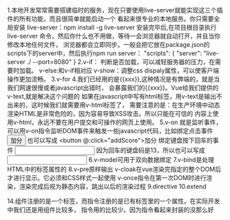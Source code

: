 1.本地开发常常需要搭建临时的服务，现在只要使用live-server就能实现这三个插件的所有功能，而且很简单就能启动一个
看起来很专业的本地服务。你只需要全局安装
live-server：npm install -g live-server
安装完毕后,在项目根目录执行
live-server
命令，然后你什么也不用做，等待一会浏览器就自动打开，并且当你修改本地任何文件，
浏览器都会立即同步。一般会把它放在package.json的scripts下的server中，然后执行npm run server：
  "scripts": {
    "server": "live-server ./ --port=8080"
  }
2.v-if： 判断是否加载，可以减轻服务器的压力，在需要时加载。
  v-else:和v-if相对应
  v-show：调整css dispaly属性，可以使客户端操作更加流畅。
3.v-for
4.我们已经用的是{{xxx}},这种情况是有弊端的，就是当我们网速很慢或者javascript出错时，
会暴露我们的{{xxx}}。Vue给我们提供的v-text,就是解决这个问题的
如果在javascript中写有html标签，用v-text是输出不出来的，这时候我们就需要用v-html标签了，
需要注意的是：在生产环境中动态渲染HTML是非常危险的，因为容易导致XSS攻击。所以只能在可信的
内容上使用v-html，永远不要在用户提交和可操作的网页上使用。
5.v-on 就是监听事件，可以用v-on指令监听DOM事件来触发一些javascript代码，比如绑定点击事件
<button v-on:click="addScore">加分</button>
也可以写成
<button @:click="addScore">加分</button>
绑定键盘按下回车的事件
<input type="text" v-on:keyup.enter="onEnter" v-model="scoreEnter"/>
因为回车的键盘码是13，所以也可以写成
<input type="text" v-on:keyup.13="onEnter" v-model="scoreEnter"/>
6.v-model可用于双向数据绑定
7.v-bind是处理HTML中的标签属性的
8.v-pre原样输出
v-cloak在vue渲染完指定的整个DOM后才进行显示。它必须和CSS样式一起使用
v-once指令在第一次DOM时进行渲染，渲染完成后视为静态内容，跳出以后的渲染过程
9.directive
10.extend


14.组件注册的是一个标签，而指令注册的是已有标签里的一个属性。在实际开发中我们还是用组件比较多，
指令用的比较少。因为指令看起来封装的没那么好